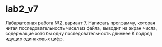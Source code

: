# lab2_v7
Лабараторная работа №2, вариант 7. Написать программу, которая читая последовательность чисел из файла, выводит на экран числа, содержащие хотя бы одну последовательность длиннее К подряд идущих одинаковых цифр. 
